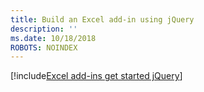 ```yaml
---
title: Build an Excel add-in using jQuery
description: ''
ms.date: 10/18/2018
ROBOTS: NOINDEX
---
```


[!include[Excel add-ins get started jQuery](../includes/file-get-started-excel-jquery.md)]
